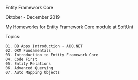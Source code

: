 Entity Framework Core

Oktober - December 2019

My Homeworks for Entity Framework Core module at SoftUni

Topics:

	01. DB Apps Introduction - ADO.NET
	02. ORM Fundamentals
	03. Introduction to Entity Framework Core
	04. Code First
	05. Entity Relations
	06. Advanced Querying
	07. Auto Mapping Objects